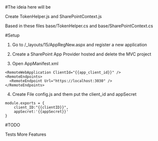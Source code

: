 #The ideia here will be
 
Create TokenHelper.js and SharePointContext.js 

Based in these files base/TokenHelper.cs and base/SharePointContext.cs

#Setup

1. Go to /_layouts/15/AppRegNew.aspx and register a new application

2. Create a SharePoint App Provider hosted and delete the MVC project

3. Open AppManifest.xml

```
<RemoteWebApplication ClientId="{{app_client_id}}" />
<RemoteEndpoints>
  <RemoteEndpoint Url="https://localhost:3030" />
</RemoteEndpoints>
```  
4. Create File config.js and them put the client_id and appSecret

```
module.exports = {
	client_ID:"{{clientID}}",
    appSecret:'{{appSecret}}'
}
```

#TODO

Tests
More Features